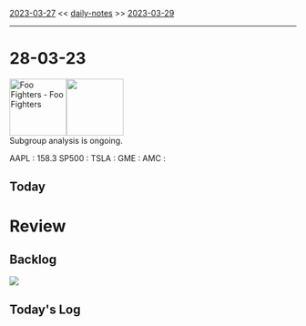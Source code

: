 [2023-03-27](daily_notes/2023-03-27) << [daily-notes](notes/daily-notes.md) >> [2023-03-29](daily_notes/2023-03-29)

---
# 28-03-23
<a href='spotify:album:4EnNuo8fG7dMoxMefbApRY'><img src='https://i.scdn.co/image/ab67616d0000b273126420226a30aa75a2f52691' alt='Foo Fighters - Foo Fighters' height=100></a><img src='https://imgs.xkcd.com/comics/effect_size.png' height=100>
<br>Subgroup analysis is ongoing.

AAPL : 158.3 
SP500 : 
TSLA :
GME :
AMC :

## Today



# Review


## Backlog


![](https://i.imgur.com/N8S8mAZ.png)
## Today's Log
